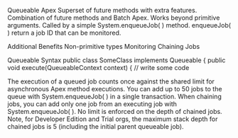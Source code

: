 Queueable Apex
Superset of future methods with extra features.
Combination of future methods and Batch Apex.
Works beyond primitive arguments.
Called by a simple System.enqueueJob( ) method.
enqueueJob( ) return a job ID that can be monitored.


Additional Benefits
Non-primitive types
Monitoring 
Chaining Jobs


Queueable Syntax
public class SomeClass implements Queueable {
public void execute(QueueableContext context) {
// write some code

The execution of a queued job counts once against the shared limit for asynchronous
Apex method executions.
You can add up to 50 jobs to the queue with System.enqueueJob( ) in a single
transaction.
When chaining jobs, you can add only one job from an executing job with
System.enqueueJob( ).
No limit is enforced on the depth of chained jobs. Note, for Developer Edition and Trial
orgs, the maximum stack depth for chained jobs is 5 (including the initial parent
queueable job).